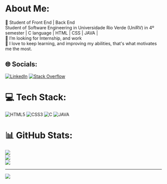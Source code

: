 # About Me:
🔭 Student of Front End | Back End<br> Student of Software Engineering in Universidade Rio Verde (UniRV) in 4º semester | C language | HTML | CSS | JAVA | <br>🤝 I’m looking for Internship, and work<br> 💬 I love to keep learning, and improving my abilities, that's what motivates me the most.


## 🌐 Socials:
[![LinkedIn](https://img.shields.io/badge/LinkedIn-%230077B5.svg?logo=linkedin&logoColor=white)](https://www.linkedin.com/in/felipelopesgon%C3%A7alves/) [![Stack Overflow](https://img.shields.io/badge/-Stackoverflow-FE7A16?logo=stack-overflow&logoColor=white)](https://stackoverflow.com/users/23770573/felipe-lopes-gon%c3%a7alves) 

# 💻 Tech Stack:
![HTML5](https://img.shields.io/badge/html5-%23E34F26.svg?style=for-the-badge&logo=html5&logoColor=white) ![CSS3](https://img.shields.io/badge/css3-%231572B6.svg?style=for-the-badge&logo=css3&logoColor=white) ![C](https://img.shields.io/badge/c-%2300599C.svg?style=for-the-badge&logo=c&logoColor=white) ![JAVA](https://img.shields.io/badge/c-%2300599C.svg?style=for-the-badge&logo=c&logoColor=white)
# 📊 GitHub Stats:
![](https://github-readme-stats.vercel.app/api?username=felipelopesgoncalves&theme=radical&hide_border=false&include_all_commits=false&count_private=false)<br/>
![](https://github-readme-streak-stats.herokuapp.com/?user=felipelopesgoncalves&theme=radical&hide_border=false)<br/>
![](https://github-readme-stats.vercel.app/api/top-langs/?username=felipelopesgoncalves&theme=radical&hide_border=false&include_all_commits=false&count_private=false&layout=compact)

---
[![](https://visitcount.itsvg.in/api?id=felipelopesgoncalves&icon=0&color=0)](https://visitcount.itsvg.in)

<!-- Proudly created with GPRM ( https://gprm.itsvg.in ) -->
